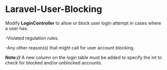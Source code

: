 # Laravel-User-Blocking
Modify __LoginController__ to allow or block user login attempt in cases where a user has:

  -Violated regulation rules.
  
  -Any other reason(s) that might call for user account blocking.

__Note://__ A new column on the login table must be added to specify the int to check for blocked and/or unblocked accounts.

